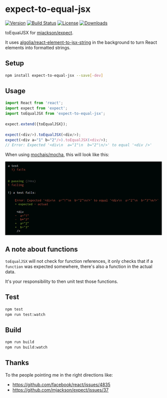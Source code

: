 # expect-to-equal-jsx

[![Version][version-svg]][package-url] [![Build Status][travis-svg]][travis-url] [![License][license-image]][license-url] [![Downloads][downloads-image]][downloads-url]

[travis-svg]: https://img.shields.io/travis/algolia/expect-to-equal-jsx/master.svg?style=flat-square
[travis-url]: https://travis-ci.org/algolia/expect-to-equal-jsx
[license-image]: http://img.shields.io/badge/license-MIT-green.svg?style=flat-square
[license-url]: LICENSE
[downloads-image]: https://img.shields.io/npm/dm/expect-to-equal-jsx.svg?style=flat-square
[downloads-url]: http://npm-stat.com/charts.html?package=expect-to-equal-jsx
[version-svg]: https://img.shields.io/npm/v/expect-to-equal-jsx.svg?style=flat-square
[package-url]: https://npmjs.org/package/expect-to-equal-jsx
[screenshot]: ./screenshot.png

toEqualJSX for [mjackson/expect](https://github.com/mjackson/expect).

It uses [algolia/react-element-to-jsx-string](https://github.com/algolia/react-element-to-jsx-string) in the background to turn React elements into formatted strings.

## Setup

```sh
npm install expect-to-equal-jsx --save[-dev]
```

## Usage

```js
import React from 'react';
import expect from 'expect';
import toEqualJSX from 'expect-to-equal-jsx';

expect.extend({toEqualJSX});

expect(<div/>).toEqualJSX(<div/>);
expect(<div a="1" b="2"/>).toEqualJSX(<div/>);
// Error: Expected '<div\n  a="1"\n  b="2"\n/>' to equal '<div />'
```

When using [mochajs/mocha](https://github.com/mochajs/mocha), this will look like this:

![Screenshot when using mocha][screenshot]

## A note about functions

`toEqualJSX` will not check for function references, it only checks that if a `function` was
expected somewhere, there's also a function in the actual data.

It's your responsibility to then unit test those functions.

## Test

```sh
npm test
npm run test:watch
```

## Build

```sh
npm run build
npm run build:watch
```

## Thanks

To the people pointing me in the right directions like:
- https://github.com/facebook/react/issues/4835
- https://github.com/mjackson/expect/issues/37

